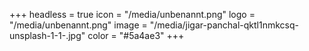 +++
headless = true
icon = "/media/unbenannt.png"
logo = "/media/unbenannt.png"
image = "/media/jigar-panchal-qktl1nmkcsq-unsplash-1-1-.jpg"
color = "#5a4ae3"
+++
